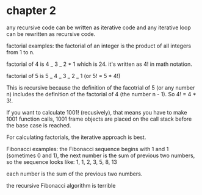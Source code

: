 # chapter 2

any recursive code can be written as iterative code and any iterative loop can be rewritten as recursive code.

factorial examples: the factorial of an integer is the product of all integers from 1 to n.

factorial of 4 is 4 _ 3 _ 2 \* 1 which is 24. it's written as 4! in math notation.

factorial of 5 is 5 _ 4 _ 3 _ 2 _ 1 (or 5! = 5 \* 4!)

This is recursive because the definition of the facotrial of 5 (or any number n) includes the definition of the factorial of 4 (the number n - 1). So 4! = 4 \* 3!.

If you want to calculate 1001! (recusively), that means you have to make 1001 function calls, 1001 frame objects are placed on the call stack before the base case is reached.

For calculating factorials, the iterative approach is best.

Fibonacci examples: the Fibonacci sequence begins with 1 and 1 (sometimes 0 and 1), the next number is the sum of previous two numbers, so the sequence looks like: 1, 1, 2, 3, 5, 8, 13

each number is the sum of the previous two numbers.

the recursive Fibonacci algorithm is terrible
